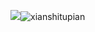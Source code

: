 ![](xianshitupian.png)![xianshitupian](https://user-images.githubusercontent.com/50450703/115326377-c1f7cc80-a1bf-11eb-80de-89fd752b0a34.png)
